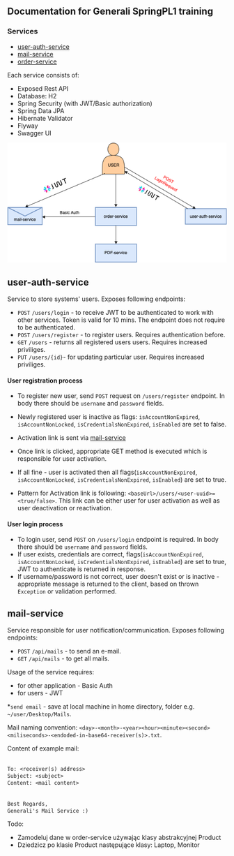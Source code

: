 ## Documentation for Generali SpringPL1 training

### Services 
- [user-auth-service](https://github.com/maciejburzynski/generali-user-auth-service)
- [mail-service](https://github.com/maciejburzynski/generali-mail-service)
- [order-service](https://github.com/maciejburzynski/generali-order-service)

Each service consists of:
- Exposed Rest API
- Database: H2
- Spring Security (with JWT/Basic authorization)
- Spring Data JPA
- Hibernate Validator 
- Flyway 
- Swagger UI

<p align="center">
    <img src="/Generali-diagram.drawio.png" >
</p>

## user-auth-service

Service to store systems' users. Exposes following endpoints:
- `POST` `/users/login` - to receive JWT to be authenticated to work with other services. Token is valid for 10 mins. The endpoint does not require to be authenticated.
- `POST` `/users/register` - to register users. Requires authentication before.
- `GET` `/users` - returns all registered users users. Requires increased priviliges. 
- `PUT` `/users/{id}`- for updating particular user. Requires increased priviliges.

#### User registration process 

- To register new user, send `POST` request on `/users/register` endpoint. In body there should be `username` and `password` fields. 
- Newly registered user is inactive as flags: `isAccountNonExpired`, `isAccountNonLocked`, `isCredentialsNonExpired`, `isEnabled` are set to false.
- Activation link is sent via [mail-service](https://github.com/maciejburzynski/generali-mail-service)
- Once link is clicked, appropriate GET method is executed which is responsible for user activation.
- If all fine - user is activated then all flags(`isAccountNonExpired`, `isAccountNonLocked`, `isCredentialsNonExpired`, `isEnabled`) are set to true.

- Pattern for Activation link is following: `<baseUrl>/users/<user-uuid>=<true/false>`. This link can be either user for user activation as well as user deactivation or reactivation.

#### User login process

- To login user, send `POST` on `/users/login` endpoint is required. In body there should be `username` and `password` fields.
- If user exists, credentials are correct, flags(`isAccountNonExpired`, `isAccountNonLocked`, `isCredentialsNonExpired`, `isEnabled`) are set to true, JWT to authenticate is returned in response.
- If username/password is not correct, user doesn't exist or is inactive - appropriate message is returned to the client, based on thrown `Exception` or validation performed.

## mail-service

Service responsible for user notification/communication. Exposes following endpoints:
- `POST` `/api/mails` - to send an e-mail. 
- `GET` `/api/mails` - to get all mails.

Usage of the service requires:
- for other application - Basic Auth 
- for users - JWT

*`send email` - save at local machine in home directory, folder e.g. `~/user/Desktop/Mails`.

Mail naming convention: `<day>-<month>-<year><hour><minute><second><miliseconds>-<endoded-in-base64-receiver(s)>.txt`.

Content of example mail:
```console

To: <receiver(s) address>
Subject: <subject>
Content: <mail content>


Best Regards,
Generali's Mail Service :)

```

Todo:
- Zamodeluj dane w order-service używając klasy abstrakcyjnej Product
- Dziedzicz po klasie Product następujące klasy: Laptop, Monitor

